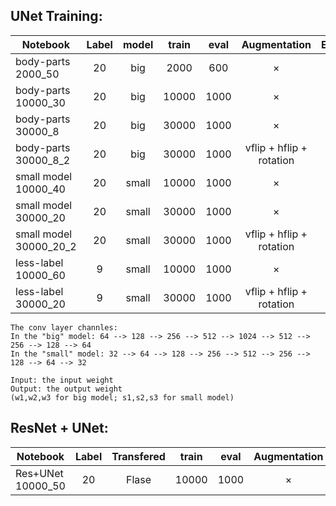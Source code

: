 UNet Training:
------


Notebook|Label|model|train|eval|Augmentation| Epoch|LR|Input|Output
--------|:----:|:----:|:-----:|:-----:|:----------------:|:-------:|:---------:|:-------:|:---------:|
body-parts 2000_50|20|big|2000|600|×|50|0.01|×|×|
body-parts 10000_30|20|big|10000|1000|×|30|0.001|×|w1|
body-parts 30000_8|20|big|30000|1000|×|8|0.001|w1|w2|
body-parts 30000_8_2|20|big|30000|1000|vflip + hflip + rotation|8|0.001|w2|w3|
small model 10000_40|20|small|10000|1000|×|40|0.001|×|s1|
small model 30000_20|20|small|30000|1000|×|20|0.001|s1|s2|
small model 30000_20_2|20|small|30000|1000|vflip + hflip + rotation|20|0.001|s2|s3|
less-label 10000_60|9|small|10000|1000|×|60|0.001|×|L1|
less-label 30000_20|9|small|30000|1000|vflip + hflip + rotation|20|0.001|L1|L2|

	The conv layer channles:
	In the "big" model: 64 --> 128 --> 256 --> 512 --> 1024 --> 512 --> 256 --> 128 --> 64
	In the "small" model: 32 --> 64 --> 128 --> 256 --> 512 --> 256 --> 128 --> 64 --> 32
	
	Input: the input weight 
	Output: the output weight
	(w1,w2,w3 for big model; s1,s2,s3 for small model)

ResNet + UNet:
-------


Notebook|Label|Transfered|train|eval|Augmentation| Epoch|LR|Input|Output
--------|:----:|:----:|:-----:|:-----:|:----------------:|:-------:|:---------:|:-------:|:---------:|
Res+UNet 10000_50|20|Flase|10000|1000|×|60|0.001|×|×|
	
	
	
	
	
